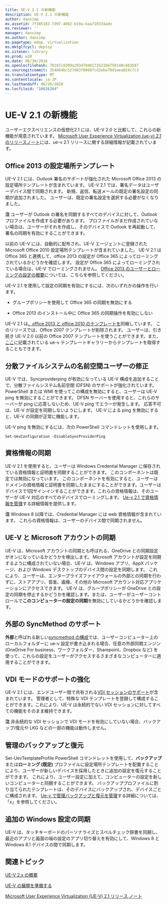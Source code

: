 ```yaml
---
title: UE-V 2.1 の新機能
description: UE-V 2.1 の新機能
author: dansimp
ms.assetid: 7f385183-7d97-4602-b19a-baa710334ade
ms.reviewer: ''
manager: dansimp
ms.author: dansimp
ms.pagetype: mdop, virtualization
ms.mktglfcycl: deploy
ms.sitesec: library
ms.prod: w10
ms.date: 08/30/2016
ms.openlocfilehash: 7816fc8309a29347048172b2104750140c483587
ms.sourcegitcommit: 354664bc527d93f80687cd2eba70d1eea024c7c3
ms.translationtype: MT
ms.contentlocale: ja-JP
ms.lasthandoff: 06/26/2020
ms.locfileid: "10826264"
---
```

# UE-V 2.1 の新機能


ユーザーエクスペリエンスの仮想化2.1 には、UE-V 2.0 と比較して、これらの新機能が用意されています。 [Microsoft User Experience Virtualization (ue-v) 2.1 のリリースノート](microsoft-user-experience-virtualization--ue-v--21-release-notesuevv21.md)には、ue-v 2.1 リリースに関する詳細情報が記載されています。

## Office 2013 の設定場所テンプレート


UE-V 2.1 には、Outlook 署名のサポートが強化された Microsoft Office 2013 の設定場所テンプレートが含まれています。 UE-V 2.1 では、署名データはユーザーデバイス間で同期されます。 新規、返信、転送メールの既定の署名設定の同期が追加されました。 ユーザーは、既定の署名設定を選択する必要がなくなりました。

**注** ユーザーが Outlook の署名を同期するすべてのデバイスに対して、Outlook プロファイルを作成する必要があります。 プロファイルがまだ作成されていない場合は、ユーザーがそれを作成し、そのデバイスで Outlook を再起動して、署名の同期を有効にすることができます。

 

以前の UE-V には、自動的に配布され、UE-V エージェントに登録された Microsoft Office 2010 設定場所テンプレートが含まれていました。 UE-V 2.1 は Office 365 と連携して、office 2013 の設定が Office 365 によってローミングされているかどうかを確認します。 設定が Office 365 によってローミングされている場合は、UE-V でローミングされません。 [Office 2013 のユーザーとローミングの設定の概要](https://go.microsoft.com/fwlink/p/?LinkID=391220)については、こちらを参照してください。

UE-V 2.1 を使用して設定の同期を有効にするには、次のいずれかの操作を行います。

-   グループポリシーを使用して Office 365 の同期を無効にする

-   Office 2013 のインストール中に Office 365 の同期操作を有効にしない

UE-V 2.1 は[、office 2013 と office 2010 のテンプレートを](https://technet.microsoft.com/library/dn458932.aspx#autosyncsettings)同梱しています。 このリリースでは、Office 2007 テンプレートが削除されます。 ユーザーは、引き続き UE-V 2.0 以前の Office 2007 テンプレートを使うことができます。また、[ここ](https://go.microsoft.com/fwlink/p/?LinkID=246589)に記載されている ue-v テンプレートギャラリーからテンプレートを取得することもできます。

## 分散ファイルシステムの名前空間ユーザーの修正


UE-V では、Syncproviderping が有効になっている UE-V 構成を追加することで、分散ファイルシステム名前空間 (DFSN) のサポートが強化されています。 PowerShell または WMI を使ってこの構成を無効にすると、ユーザーは UE-V ping を無効にすることができます。 DFSN サーバーを使用すると、これらのサーバーが ping に応答しないため、UE-V ping でエラーが発生します。 応答不可は、UE-V が設定を同期しないようにします。 UE-V による ping を無効にすると、UE-V の同期が正常に機能します。

UE-V ping を無効にするには、次の PowerShell コマンドレットを使用します。

``` syntax
Set-UevConfiguration -DisableSyncProviderPing
```

## 資格情報の同期


UE-V 2.1 を使用すると、ユーザーは Windows Credential Manager に保存されている資格情報と証明書を同期することができます。 このコンポーネントは既定では無効になっています。 このコンポーネントを有効にすると、ユーザーはドメインの資格情報と証明書を同期したままにすることができます。ユーザーはデバイスで1回サインインすることができます。これらの資格情報は、そのユーザーが UE-V 対応のすべてのデバイスでローミングします。 [Ue-v 2.1 で資格情報を管理](https://technet.microsoft.com/library/dn458932.aspx#creds)する詳細情報を提供します。

**注** Windows 8 以降では、Credential Manager には web 資格情報が含まれています。 これらの資格情報は、ユーザーのデバイス間で同期されません。

 

## UE-V と Microsoft アカウントの同期


UE-V は、Microsoft アカウントの同期とも呼ばれる、OneDrive との同期設定がオンになっているかどうかを検出します。 Microsoft アカウントが設定を同期するように構成されていない場合、UE-V は、Windows アプリ、AppX パッケージ、および Windows デスクトップのデバイス間の設定を同期します。 これにより、ユーザーは、エンタープライズファイアウォールの外部との同期を行わずに、ストアアプリ、音楽、画像、その他の Microsoft アカウント対応アプリケーションにアクセスできます。 UE-V は、グループポリシーが OneDrive との設定の同期を停止するかどうかを確認します。または、ユーザーがユーザーコントロールで**このコンピューターの設定の同期**を無効にしているかどうかを確認します。

## 外部の SyncMethod のサポート


**外部**と呼ばれる新しい[syncmethod の構成](https://technet.microsoft.com/library/dn554321.aspx)では、ユーザーコンピューター上のローカルフォルダーに ue-v 設定が書き込まれる場合、任意の外部同期エンジン (OneDrive For business、ワークフォルダー、Sharepoint、Dropbox など) を使って、これらの設定をユーザーがアクセスするさまざまなコンピューターに適用することができます。

## VDI モードのサポートの強化


UE-V 2.1 には、エンドユーザー間で共有される[VDI セッションのサポート](https://technet.microsoft.com/library/dn458932.aspx#vdi)が含まれています。 管理者として、特殊な VDI テンプレートを登録して構成することができます。これにより、UE-V は永続的でない VDI セッションに対してすべての機能をそのまま維持できます。

**注** 非永続的な VDI セッションで VDI モードを有効にしていない場合、バックアップ/復元や LKG などの一部の機能は動作しません。

 

## 管理のバックアップと復元


Set-UevTemplateProfile PowerShell コマンドレットを使用して、**バックアップ**または**ローミング (既定)** プロファイルに設定場所テンプレートを配置することにより、ユーザーが新しいデバイスを採用したときに追加の設定を復元することができます。 これにより、ユーザー設定に加えて、コンピューターの設定を新しいコンピューターと同期することができます。 バックアッププロファイルに割り当てられたテンプレートは、そのデバイスにバックアップされ、デバイスごとに構成されます。 [Ue-v で管理バックアップと復元を管理](manage-administrative-backup-and-restore-in-ue-v-2x-new-topic-for-21.md)する詳細については、「x」を参照してください。

## 追加の Windows 設定の同期


UE-V は、タッチキーボードのパーソナライズとスペルチェック辞書を同期し、最近のアプリと画面の端の設定のアプリ切り替えを有効にして、Windows 8 と Windows 8.1 デバイスの間で同期します。






## 関連トピック


[UE-V 2.x の概要](get-started-with-ue-v-2x-new-uevv2.md)

[UE-V の展開を準備する](prepare-a-ue-v-2x-deployment-new-uevv2.md)

[Microsoft User Experience Virtualization (UE-V) 2.1 リリース ノート](microsoft-user-experience-virtualization--ue-v--21-release-notesuevv21.md)

 

 





